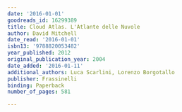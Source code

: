 ```yaml
---
date: '2016-01-01'
goodreads_id: 16299389
title: Cloud Atlas. L'Atlante delle Nuvole
author: David Mitchell
date_read: '2016-01-01'
isbn13: '9788820053482'
year_published: 2012
original_publication_year: 2004
date_added: '2016-01-11'
additional_authors: Luca Scarlini, Lorenzo Borgotallo
publisher: Frassinelli
binding: Paperback
number_of_pages: 581

---
```


